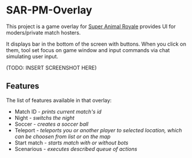 # SAR-PM-Overlay

This project is a game overlay for [Super Animal Royale](https://animalroyale.com/) provides UI for moders/private match hosters.

It displays bar in the bottom of the screen with buttons. When you click on them, tool set focus on game window and input commands via chat simulating user input.

(TODO: INSERT SCREENSHOT HERE)

## Features

The list of features available in that overlay:
- Match ID - *prints current match's id*
- Night - *switchs the night*
- Soccer - *creates a soccer ball*
- Teleport - *teleports you or another player to selected location, which can be choosen from list or on the map*
- Start match - *starts match with or without bots*
- Scenarious - *executes described queue of actions*
